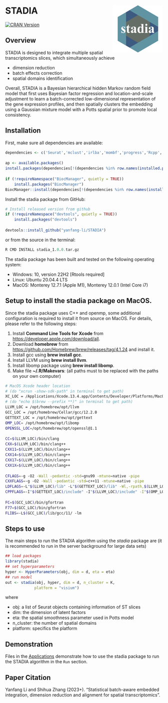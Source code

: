 
<!-- README.md is generated from README.Rmd. Please edit that file -->

# STADIA <img src="man/figures/logo.png" align="right" width="160" />

<!--[![R-CMD-check](https://github.com/yanfang-li/stadia/actions/workflows/R-CMD-check.yaml/badge.svg)](https://github.com/yanfang-li/stadia/actions/workflows/R-CMD-check.yaml)
<!-- [![Codecov test coverage](https://codecov.io/gh/yanfang-li/stadia/branch/master/graph/badge.svg)](https://app.codecov.io/gh/yanfang-li/stadia?branch=master) -->

[![CRAN
Version](https://www.r-pkg.org/badges/version/stadia)](https://cran.r-project.org/package=stadia)

## Overview

STADIA is designed to integrate multiple spatial transcriptomics slices,
which simultaneously achieve

- dimension reduction
- batch effects correction
- spatial domains identification

Overall, STADIA is a Bayesian hierarchical hidden Markov random field
model that first uses Bayesian factor regression and location-and-scale
adjustment to learn a batch-corrected low-dimensional representation of
the gene expression profiles, and then spatially clusters the embedding
using a Gaussian mixture model with a Potts spatial prior to promote
local consistency.

## Installation

<!-- Install the released version of stadia R package from CRAN:
&#10;
```r
# Install released version from CRAN
install.packages("stadia")
```
&#10;or install the development version from GitHub with:-->

First, make sure all dependencies are available:

``` r
dependencies <- c('Seurat','mclust','irlba','mombf','progress','Rcpp','BiocSingular','BiocParallel','BiocNeighbors','RcppArmadillo','RcppDist')

ap <- available.packages()
install.packages(dependencies[!(dependencies %in% row.names(installed.packages())) & (dependencies %in% row.names(ap))])

if (!requireNamespace("BiocManager", quietly = TRUE))
    install.packages("BiocManager")
BiocManager::install(dependencies[!(dependencies %in% row.names(installed.packages())) & !(dependencies %in% row.names(ap))])
```

Install the stadia package from GitHub:

``` r
# Install released version from github
if (!requireNamespace("devtools", quietly = TRUE))
    install.packages("devtools")

devtools::install_github("yanfang-li/STADIA")
```

or from the source in the terminal:

``` r
R CMD INSTALL stadia_1.0.0.tar.gz
```

The stadia package has been built and tested on the following operating
system:

- Windows: 10, version 22H2 \[Rtools required\]
- Linux: Ubuntu 20.04.4 LTS
- MacOS: Monterey 12.7.1 (Apple M1), Monterey 12.0.1 (Intel Core i7)

## Setup to install the stadia package on MacOS.

Since the stadia package uses C++ and openmp, some additional
configuration is required to install it from source on MacOS. For
details, please refer to the following steps:

1.  Install **Command Line Tools for Xcode** from
    <https://developer.apple.com/download/all>.
2.  Download **homebrew** from
    <https://github.com/Homebrew/brew/releases/tag/4.1.24> and install
    it.
3.  Install gcc using **brew install gcc**.
4.  Install LLVM using **brew install llvm**.
5.  Install libomp package using **brew install libomp**.
6.  Make file **~/.R/Makevars**: (all paths must to be replaced with the
    paths on your own computer)

``` bash
# MacOS Xcode header location
# (do "xcrun -show-sdk-path" in terminal to get path)
XC_LOC = /Applications/Xcode.13.4.app/Contents/Developer/Platforms/MacOSX.platform/Developer/SDKs/MacOSX.sdk
# (do "echo $(brew --prefix **)" in terminal to get path)
LLVM_LOC = /opt/homebrew/opt/llvm
GCC_LOC = /opt/homebrew/Cellar/gcc/12.2.0
GETTEXT_LOC = /opt/homebrew/opt/gettext
OMP_LOC= /opt/homebrew/opt/libomp
OPENSSL_LOC=/opt/homebrew/opt/openssl@1.1

CC=$(LLVM_LOC)/bin/clang
CXX=$(LLVM_LOC)/bin/clang++
CXX11=$(LLVM_LOC)/bin/clang++
CXX14=$(LLVM_LOC)/bin/clang++
CXX17=$(LLVM_LOC)/bin/clang++
CXX1X=$(LLVM_LOC)/bin/clang++

CFLAGS=-g -O2 -Wall -pedantic -std=gnu99 -mtune=native -pipe
CXXFLAGS=-g -O2 -Wall -pedantic -std=c++11 -mtune=native -pipe
LDFLAGS=-L"$(LLVM_LOC)/lib" -L"$(GETTEXT_LOC)/lib" -Wl,-rpath,$(LLVM_LOC)/lib --sysroot="$(XC_LOC)" -lomp -L"$(OPENSSL_LOC)/lib"
CPPFLAGS=-I"$(GETTEXT_LOC)/include" -I"$(LLVM_LOC)/include" -I"$(OMP_LOC)/include" -isysroot "$(XC_LOC)" -Xclang -fopenmp -I"$(OPENSSL_LOC)/include"

FC=$(GCC_LOC)/bin/gfortran
F77=$(GCC_LOC)/bin/gfortran
FLIBS=-L$(GCC_LOC)/lib/gcc/11/ -lm
```

## Steps to use

The main steps to run the STADIA algorithm using the *stadia* package
are (it is recommended to run in the server background for large data
sets)

``` r
## load packages
library(stadia)
## set hyperparameters
hyper <- HyperParameters(obj, dim = d, eta = eta)
## run model
out <- stadia(obj, hyper, dim = d, n_cluster = K, 
             platform = "visium")
```

where

- obj: a list of Seurat objects containing information of ST slices
- dim: the dimension of latent factors
- eta: the spatial smoothness parameter used in Potts model
- n_cluster: the number of spatial domains
- platform: specifics the platform

## Demonstration

Files in the
[Applications](https://yanfang-li.github.io/STADIA/articles/stadia.html)
demonstrate how to use the stadia package to run the STADIA algorithm in
the `Run` section.

## Paper Citation

Yanfang Li and Shihua Zhang (2023+). “Statistical batch-aware embedded
integration, dimension reduction and alignment for spatial
transcriptomics”.
